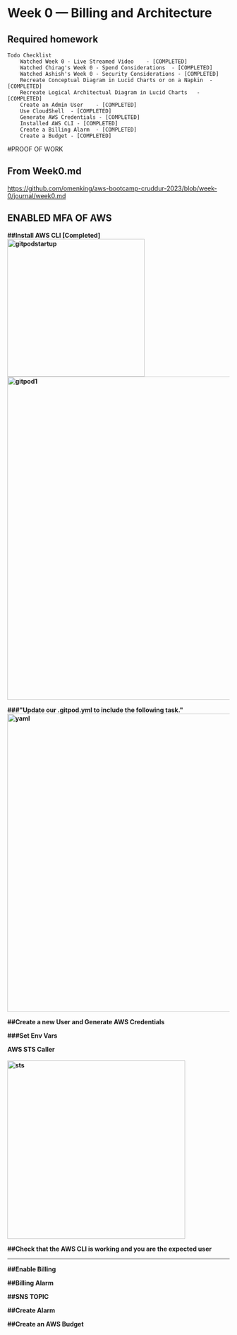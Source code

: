 # Week 0 — Billing and Architecture

## Required homework
```
Todo Checklist
	Watched Week 0 - Live Streamed Video	- [COMPLETED]
	Watched Chirag's Week 0 - Spend Considerations	- [COMPLETED]
	Watched Ashish's Week 0 - Security Considerations - [COMPLETED]
	Recreate Conceptual Diagram in Lucid Charts or on a Napkin	- [COMPLETED]
	Recreate Logical Architectual Diagram in Lucid Charts	- [COMPLETED]
	Create an Admin User	- [COMPLETED]
	Use CloudShell	- [COMPLETED]
	Generate AWS Credentials - [COMPLETED] 
	Installed AWS CLI - [COMPLETED]
	Create a Billing Alarm	- [COMPLETED] 
	Create a Budget - [COMPLETED]
```


#PROOF OF WORK

## From Week0.md 
https://github.com/omenking/aws-bootcamp-cruddur-2023/blob/week-0/journal/week0.md

## <b>ENABLED MFA OF AWS<b>

##Install AWS CLI [Completed]
<br>
<img width="311" alt="gitpodstartup" src="https://user-images.githubusercontent.com/77585708/219138773-f8103e21-f89f-449a-a9ff-c7358dfcde32.png">
<br>
<img width="731" alt="gitpod1" src="https://user-images.githubusercontent.com/77585708/219138794-698afdfa-09d6-4122-9b98-0642ed2e9643.png">
<br>

###"Update our .gitpod.yml to include the following task."
<br>
<img width="674" alt="yaml" src="https://user-images.githubusercontent.com/77585708/219138699-7e266fa7-a424-4448-b3fd-ddfe5531bc9f.png">
<br>

##Create a new User and Generate AWS Credentials
<sceenshot>

###Set Env Vars
<screenshot>

AWS STS Caller
<br>	
<img width="403" alt="sts" src="https://user-images.githubusercontent.com/77585708/219139244-4836c149-8068-4840-9f81-cf91d25f853e.png">
<br>

##Check that the AWS CLI is working and you are the expected user
<screenshot>

-----------------------------------------------------------------------------------------------
##Enable Billing
<screen shots>

##Billing Alarm
<screen shots>

##SNS TOPIC
<screen shots>

##Create Alarm


##Create an AWS Budget
<screen shots>
	

